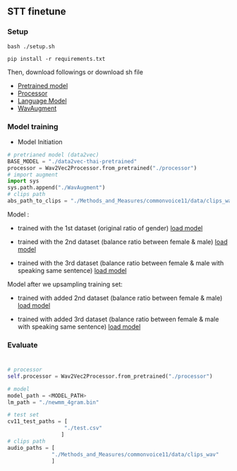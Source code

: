 ## STT finetune 

### Setup


```
bash ./setup.sh
```
```
pip install -r requirements.txt
```

Then, download followings or download sh file 

- <a href="https://drive.google.com/drive/folders/1zM_yEi0eEiAItiVSIlQeSgIGderRemHu?usp=sharing">Pretrained model</a>
- <a href="https://drive.google.com/drive/folders/1bsj7DV6Y9hYf4C-Tx0P6tmvPr2hJtwsp?usp=sharing">Processor</a>
- <a href="https://drive.google.com/file/d/1TX-Fp9CWz7U2AicAjhy3gmDoM7XHqSty/view?usp=sharing">Language Model</a>
- <a href="https://drive.google.com/drive/folders/1LAkmsgQ1KrxuFO54UOTnrA7NWcOGAshX?usp=sharing">WavAugment</a>


### Model training
- Model Initiation


```py
# pretrianed model (data2vec)
BASE_MODEL = "./data2vec-thai-pretrained"
processor = Wav2Vec2Processor.from_pretrained("./processor")
# import augment
import sys
sys.path.append("./WavAugment")
# clips path
abs_path_to_clips = "./Methods_and_Measures/commonvoice11/data/clips_wav" 
```

Model :

- trained with the 1st dataset (original ratio of gender) 
<a href="https://drive.google.com/drive/folders/1YPmUk3ZsfMxqq2nFwUV3fWL3uKFxz13q?usp=sharing">load model</a>

- trained with the 2nd dataset (balance ratio between female & male)
<a href="https://drive.google.com/drive/folders/19ufxw8j2jOt3t8_a3Li5tIzMI2idicVk?usp=sharing">load model</a>

- trained with the 3rd dataset (balance ratio between female & male with speaking same sentence) 
<a href="https://drive.google.com/drive/folders/10DZLSO6ftUzZlvfme2FMbUIpH2ZZoYvS?usp=sharing">load model</a>

Model after we upsampling training set:

- trained with added 2nd dataset (balance ratio between female & male) 
<a href="https://drive.google.com/drive/folders/1nsyl3VLo76DIRNg0Zrrrvy_o4QYlUtXJ?usp=sharing">load model</a>

- trained with added 3rd dataset (balance ratio between female & male with speaking same sentence)
<a href="https://drive.google.com/drive/folders/1lBu9JD-_cQOBjsN747ElV-kAsAhR6rD6?usp=sharing">load model</a>

### Evaluate
#
```py
# processor
self.processor = Wav2Vec2Processor.from_pretrained("./processor")

# model 
model_path = <MODEL_PATH>
lm_path = "./newmm_4gram.bin" 

# test set 
cv11_test_paths = [
                  "./test.csv"
                 ]
# clips path
audio_paths = [
              "./Methods_and_Measures/commonvoice11/data/clips_wav"
              ]

```

